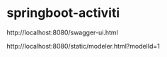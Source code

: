# springboot-activiti



http://localhost:8080/swagger-ui.html

http://localhost:8080/static/modeler.html?modelId=1